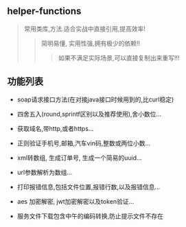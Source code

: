 ## helper-functions
>常用类库,方法.适合实战中直接引用,提高效率!
>>简明易懂, 实用性强,拥有极少的依赖!!
>>>如果不满足实际场景,可以直接复制出来重写!!!

## 功能列表
* soap请求接口方法(在对接java接口时候用到的,比curl稳定)

* 四舍五入(round,sprintf区别以及推荐使用),舍小数位...

* 获取域名,带http,或者https...

* 正则验证手机号,邮箱,汽车vin码,整数或两位小数...

* xml转数组, 生成订单号, 生成一个简易的uuid...

* url参数解析为数组...

* 打印报错信息,包括文件位置,报错行数,以及报错信息...

* aes 加密解密, jwt加密解密以及token验证...

* 服务文件下载包含中午的编码转换,防止提示文件不存在

